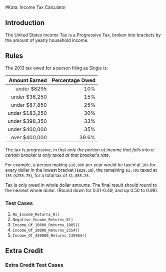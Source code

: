 #Kata: Income Tax Calculator

## Introduction 

The United States Income Tax is a Progressive Tax, broken into brackets by the amount of yearly household income. 


## Rules
The 2013 tax owed for a person filing as Single is:

|Amount Earned | Percentage Owed |
|---: | ---:|
|under $8295 | 10%|
|under $36,250| 15%|
|under $87,850| 25%|
|under $183,250|30%|
|under $398,350|33%|
|under $400,000|35%|
|over $400,000|39.6%|

The tax is *progressive*, in that *only the portion of income that falls into a certain bracket is only taxed at that bracket's rate*.

For example, a person making `$10,000` per year would be taxed at `10%` for every dollar in the lowest bracket (`$829.50`), the remaining `$1,705` taxed at `15%` (`$255.75`), for a total tax of `$1,085.25`.

Tax is only owed in whole dollar amounts. The final result should round to the nearest whole dollar. (Round down for 0.01-0.49, and up 0.50 to 0.99).

### Test Cases 

1. `No_Income_Returns_0()`
1. `Negative_Income_Returns_0()`
1. `Income_Of_10000_Returns_1085()`
1. `Income_Of_20000_Returns_2554()`
1. `Income_Of_450000_Returns_135964()`

## Extra Credit 


### Extra Credit Test Cases
